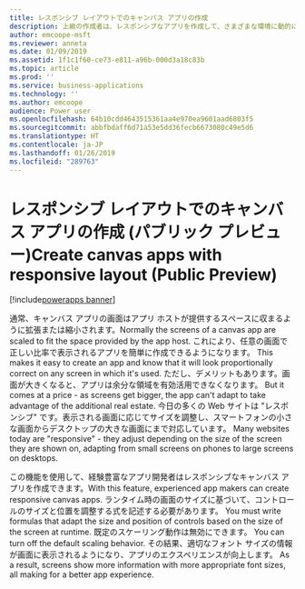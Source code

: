 ```yaml
---
title: レスポンシブ レイアウトでのキャンバス アプリの作成
description: 上級の作成者は、レスポンシブなアプリを作成して、さまざまな環境に動的に調整できます。
author: emcoope-msft
ms.reviewer: anneta
ms.date: 01/09/2019
ms.assetid: 1f1c1f60-ce73-e811-a96b-000d3a18c83b
ms.topic: article
ms.prod: ''
ms.service: business-applications
ms.technology: ''
ms.author: emcoope
audience: Power user
ms.openlocfilehash: 64b10cdd4643515361aa4e970ea9601aad6803f5
ms.sourcegitcommit: abbfbdaff6d71a53e5dd36fecb6673080c49e5d6
ms.translationtype: HT
ms.contentlocale: ja-JP
ms.lasthandoff: 01/26/2019
ms.locfileid: "289763"
---
```

# <a name="create-canvas-apps-with-responsive-layout-public-preview"></a><span data-ttu-id="5c661-103">レスポンシブ レイアウトでのキャンバス アプリの作成 (パブリック プレビュー)</span><span class="sxs-lookup"><span data-stu-id="5c661-103">Create canvas apps with responsive layout (Public Preview)</span></span>


[!include[powerapps banner](../includes/powerapps.md)]

<span data-ttu-id="5c661-104">通常、キャンバス アプリの画面はアプリ ホストが提供するスペースに収まるように拡張または縮小されます。</span><span class="sxs-lookup"><span data-stu-id="5c661-104">Normally the screens of a canvas app are scaled to fit the space provided by the app host.</span></span> <span data-ttu-id="5c661-105">これにより、任意の画面で正しい比率で表示されるアプリを簡単に作成できるようになります。</span><span class="sxs-lookup"><span data-stu-id="5c661-105"> This makes it easy to create an app and know that it will look proportionally correct on any screen in which it's used.</span></span> <span data-ttu-id="5c661-106">ただし、デメリットもあります。画面が大きくなると、アプリは余分な領域を有効活用できなくなります。</span><span class="sxs-lookup"><span data-stu-id="5c661-106"> But it comes at a price - as screens get bigger, the app can't adapt to take advantage of the additional real estate.</span></span> <span data-ttu-id="5c661-107">今日の多くの Web サイトは "レスポンシブ" です。表示される画面に応じてサイズを調整し、スマートフォンの小さな画面からデスクトップの大きな画面にまで対応しています。</span><span class="sxs-lookup"><span data-stu-id="5c661-107"> Many websites today are "responsive" - they adjust depending on the size of the screen they are shown on, adapting from small screens on phones to large screens on desktops.</span></span>  

<span data-ttu-id="5c661-108">この機能を使用して、経験豊富なアプリ開発者はレスポンシブなキャンバス アプリを作成できます。</span><span class="sxs-lookup"><span data-stu-id="5c661-108">With this feature, experienced app makers can create responsive canvas apps.</span></span> <span data-ttu-id="5c661-109">ランタイム時の画面のサイズに基づいて、コントロールのサイズと位置を調整する式を記述する必要があります。</span><span class="sxs-lookup"><span data-stu-id="5c661-109"> You must write formulas that adapt the size and position of controls based on the size of the screen at runtime.</span></span> <span data-ttu-id="5c661-110">既定のスケーリング動作は無効にできます。</span><span class="sxs-lookup"><span data-stu-id="5c661-110"> You can turn off the default scaling behavior.</span></span> <span data-ttu-id="5c661-111">その結果、適切なフォント サイズの情報が画面に表示されるようになり、アプリのエクスペリエンスが向上します。</span><span class="sxs-lookup"><span data-stu-id="5c661-111"> As a result, screens show more information with more appropriate font sizes, all making for a better app experience.</span></span>
